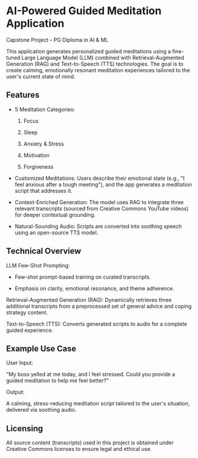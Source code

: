 # AI-Powered Guided Meditation Application
Capstone Project – PG Diploma in AI & ML

This application generates personalized guided meditations using a fine-tuned Large Language Model (LLM) combined with Retrieval-Augmented Generation (RAG) and Text-to-Speech (TTS) technologies. The goal is to create calming, emotionally resonant meditation experiences tailored to the user's current state of mind.

## Features
- 5 Meditation Categories:

    1. Focus

    2. Sleep

    3. Anxiety & Stress

    4. Motivation

    5. Forgiveness

- Customized Meditations:
Users describe their emotional state (e.g., "I feel anxious after a tough meeting"), and the app generates a meditation script that addresses it.

- Context-Enriched Generation:
The model uses RAG to integrate three relevant transcripts (sourced from Creative Commons YouTube videos) for deeper contextual grounding.

- Natural-Sounding Audio:
Scripts are converted into soothing speech using an open-source TTS model.

## Technical Overview
LLM Few-Shot Prompting:

- Few-shot prompt-based training on curated transcripts.

- Emphasis on clarity, emotional resonance, and theme adherence.

Retrieval-Augmented Generation (RAG): Dynamically retrieves three additional transcripts from a preprocessed set of general advice and coping strategy content.

Text-to-Speech (TTS): Converts generated scripts to audio for a complete guided experience.

## Example Use Case
User Input:

"My boss yelled at me today, and I feel stressed. Could you provide a guided meditation to help me feel better?"

Output:

A calming, stress-reducing meditation script tailored to the user's situation, delivered via soothing audio.

## Licensing
All source content (transcripts) used in this project is obtained under Creative Commons licenses to ensure legal and ethical use.
